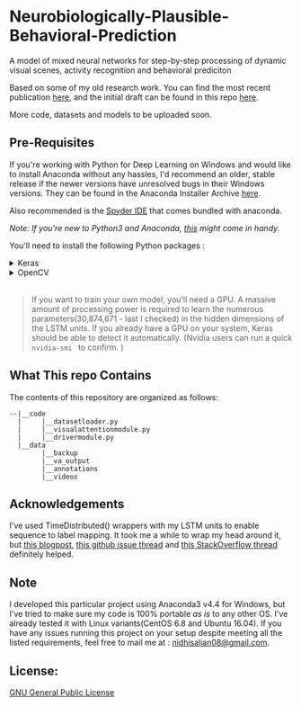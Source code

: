# Neurobiologically-Plausible-Behavioral-Prediction
A model of mixed neural networks for step-by-step processing of dynamic visual scenes, activity recognition and behavioral prediciton

Based on some of my old research work. You can find the most recent publication  [here](https://www.researchgate.net/publication/328129379_Visual_Attention_and_Memory_Augmented_Activity_Recognition_and_Behavioral_Prediction_9th_International_Conference_ATIS_2018_Nanning_China_November_9-11_2018_Proceedings), and the initial draft can be found in this repo [here](https://github.com/NidhiSalian/Neurobiologically-Plausible-Behavioral-Prediction/blob/master/Visual%20Attention%20and%20Memory%20Augmented%20Activity%20Recognition%20and%20Behavioral%20Prediction.pdf).

More code, datasets and models to be uploaded soon. 

## Pre-Requisites 

If you're working with Python for Deep Learning on Windows and would like to install Anaconda without any hassles, I'd recommend an older, stable release if the newer versions have unresolved bugs in their Windows versions. They can be found in the Anaconda Installer Archive [here](https://repo.continuum.io/archive/). 

Also recommended is the [Spyder IDE](https://anaconda.org/anaconda/spyder) that comes bundled with anaconda. 

_Note: If you're new to Python3 and Anaconda, [this](https://www.listendata.com/2017/05/python-data-science.html) might come in handy._
<br />

You'll need to install the following Python packages :
 <details>
 <summary>Keras</summary>
 This line should let you [install Keras](https://anaconda.org/conda-forge/keras) (I used v2.1.5): 
 
 `conda install -c conda-forge keras`
 </details>
 <details>
 <summary>OpenCV</summary>
 This line should let you [install OpenCV](https://anaconda.org/conda-forge/opencv) (I used v3.4.1): 
 
 `conda install -c conda-forge opencv`
 
 ( _Linux Users- a common issue with OpenCV - resolved [here](https://github.com/conda-forge/opencv-feedstock/issues/43)_)
 </details>
<br />

>If you want to train your own model, you'll need a GPU. A massive amount of processing power is required to learn the numerous parameters(30,874,671 - last I checked) in the hidden dimensions of the LSTM units. If you already have a GPU on your system, Keras should be able to detect it automatically. (Nvidia users can run a quick `nvidia-smi ` to confirm. )

## What This repo Contains

The contents of this repository are organized as follows:

    --|__code 
      |     |__datasetloader.py
      |     |__visualattentionmodule.py 
      |     |__drivermodule.py 
      |__data 
            |__backup 
            |__va_output 
            |__annotations 
            |__videos

## Acknowledgements

I've used TimeDistributed() wrappers with my LSTM units to enable sequence to label mapping. It took me a while to wrap my head around it, but [this blogpost](https://machinelearningmastery.com/timedistributed-layer-for-long-short-term-memory-networks-in-python/), [this github issue thread](https://github.com/keras-team/keras/issues/1029) and [this StackOverflow thread](https://stackoverflow.com/questions/46859712/confused-about-how-to-implement-time-distributed-lstm-lstm) definitely helped.

## Note

I developed this particular project using Anaconda3 v4.4 for Windows, but I've tried to make sure my code is 100% portable _as is_ to any other OS. I've already tested it with Linux variants(CentOS 6.8 and Ubuntu 16.04). If you have any issues running this project on your setup despite meeting all the listed requirements, feel free to mail me at : nidhisalian08@gmail.com.

## License:

[GNU General Public License](./LICENSE)
